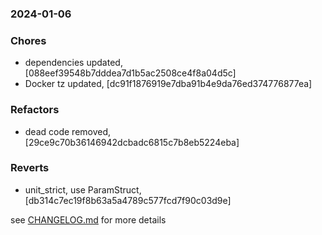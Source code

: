 ### 2024-01-06

### Chores
+ dependencies updated, [088eef39548b7dddea7d1b5ac2508ce4f8a04d5c]
+ Docker tz updated, [dc91f1876919e7dba91b4e9da76ed374776877ea]

### Refactors
+ dead code removed, [29ce9c70b36146942dcbadc6815c7b8eb5224eba]

### Reverts
+ unit_strict, use ParamStruct, [db314c7ec19f8b63a5a4789c577fcd7f90c03d9e]

see <a href='https://github.com/mrjackwills/mealpedant_api/blob/main/CHANGELOG.md'>CHANGELOG.md</a> for more details
